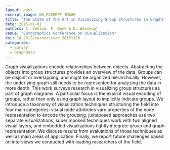 ```yaml
---
layout: post
excerpt_image: NO_EXCERPT_IMAGE
title: "The State of the Art in Visualizing Group Structures in Graphs"
date: 2015-01-01
authors: C. Vehlow, F. Beck & D. Weiskopf
venue: "Eurographics Conference on Visualization"
doi: 10.2312/eurovisstar.20151110
categories:
  - Survey
  - GraphData
---
```

Graph visualizations encode relationships between objects. Abstracting the objects into group structures provides an overview of the data. Groups can be disjoint or overlapping, and might be organized hierarchically. However, the underlying graph still needs to be represented for analyzing the data in more depth. This work surveys research in visualizing group structures as part of graph diagrams. A particular focus is the explicit visual encoding of groups, rather than only using graph layout to implicitly indicate groups. We introduce a taxonomy of visualization techniques structuring the field into four main categories: visual node attributes vary properties of the node representation to encode the grouping, juxtaposed approaches use two separate visualizations, superimposed techniques work with two aligned visual layers, and embedded visualizations tightly integrate group and graph representation. We discuss results from evaluations of those techniques as well as main areas of application. Finally, we report future challenges based on interviews we conducted with leading researchers of the field.
